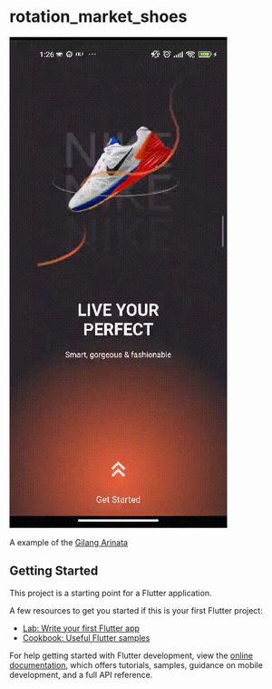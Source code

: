 # rotation_market_shoes


![Demonstração](appgif.gif)  

A example of the [Gilang Arinata](https://www.youtube.com/watch?v=BOUVUfo01CA&t=24s)

## Getting Started

This project is a starting point for a Flutter application.

A few resources to get you started if this is your first Flutter project:

- [Lab: Write your first Flutter app](https://docs.flutter.dev/get-started/codelab)
- [Cookbook: Useful Flutter samples](https://docs.flutter.dev/cookbook)

For help getting started with Flutter development, view the
[online documentation](https://docs.flutter.dev/), which offers tutorials,
samples, guidance on mobile development, and a full API reference.
